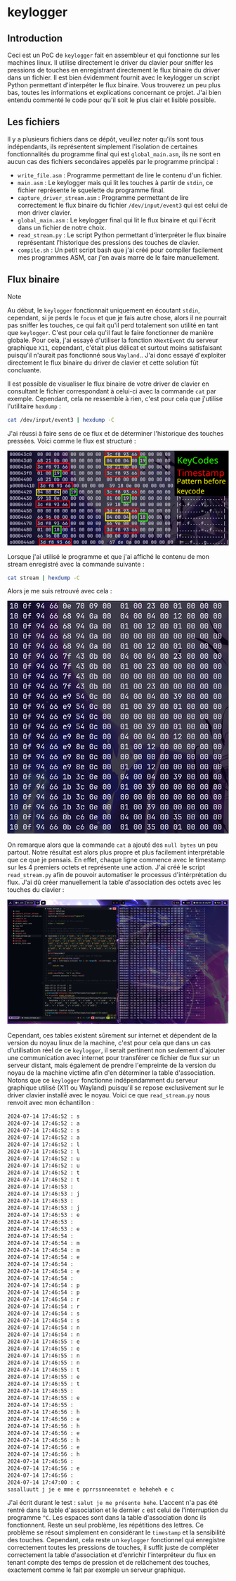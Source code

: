 # keylogger

## Introduction

Ceci est un PoC de `keylogger` fait en assembleur et qui fonctionne sur les machines linux. Il utilise directement le driver du clavier pour sniffer les pressions de touches en enregistrant directement le flux binaire du driver dans un fichier. Il est bien évidemment fournit avec le keylogger un script Python permettant d'interpéter le flux binaire. Vous trouverez un peu plus bas, toutes les informations et explications concernant ce projet. J'ai bien entendu commenté le code pour qu'il soit le plus clair et lisible possible.

## Les fichiers

Il y a plusieurs fichiers dans ce dépôt, veuillez noter qu'ils sont tous indépendants, ils représentent simplement l'isolation de certaines fonctionnalités du programme final qui est `global_main.asm`, ils ne sont en aucun cas des fichiers secondaires appelés par le programme principal :

- `write_file.asm` : Programme permettant de lire le contenu d'un fichier.
- `main.asm` : Le keylogger mais qui lit les touches à partir de `stdin`, ce fichier représente le squelette du programme final.
- `capture_driver_stream.asm` : Programme permettant de lire correctement le flux binaire du fichier `/dev/input/event3` qui est celui de mon driver clavier.
- `global_main.asm` : Le keylogger final qui lit le flux binaire et qui l'écrit dans un fichier de notre choix.
- `read_stream.py` : Le script Python permettant d'interpréter le flux binaire représentant l'historique des pressions des touches de clavier.
- `compile.sh` : Un petit script bash que j'ai créé pour compiler facilement mes programmes ASM, car j'en avais marre de le faire manuellement.

## Flux binaire


> [!NOTE]
> Au début, le `keylogger` fonctionnait uniquement en écoutant `stdin`, cependant, si je perds le `focus` et que je fais autre chose, alors il ne pourrait pas sniffer les touches, ce qui fait qu'il perd totalement son utilité en tant que `keylogger`. C'est pour cela qu'il faut le faire fonctionner de manière globale. Pour cela, j'ai essayé d'utiliser la fonction `XNextEvent` du serveur graphique `X11`, cependant, c'était plus délicat et surtout moins satisfaisant puisqu'il n'aurait pas fonctionné sous `Wayland`.. J'ai donc essayé d'exploiter directement le flux binaire du driver de clavier et cette solution fût concluante.

Il est possible de visualiser le flux binaire de votre driver de clavier en consultant le fichier correspondant à celui-ci avec la commande `cat` par exemple. Cependant, cela ne ressemble à rien, c'est pour cela que j'utilise l'utilitaire `hexdump` :

```bash
cat /dev/input/event3 | hexdump -C
```

J'ai réussi à faire sens de ce flux et de déterminer l'historique des touches pressées. Voici comme le flux est structuré :

![Interprétation du flux binaire](stream.png)

Lorsque j'ai utilisé le programme et que j'ai affiché le contenu de mon stream enregistré avec la commande suivante :

```bash
cat stream | hexdump -C
```

Alors je me suis retrouvé avec cela :

![Interprétation du flux binaire](real_stream.png)

On remarque alors que la commande `cat` a ajouté des `null bytes` un peu partout. Notre résultat est alors plus propre et plus facilement interprétable que ce que je pensais. En effet, chaque ligne commence avec le timestamp sur les 4 premiers octets et représente une action. J'ai créé le script `read_stream.py` afin de pouvoir automatiser le processus d'intérprétation du flux. J'ai dû créer manuellement la table d'association des octets avec les touches du clavier :

![Interprétation du flux binaire](Pasted%20image%2020240715005802.png)

Cependant, ces tables existent sûrement sur internet et dépendent de la version du noyau linux de la machine, c'est pour cela que dans un cas d'utilisation réel de ce `keylogger`, il serait pertinent non seulement d'ajouter une communication avec internet pour transférer ce fichier de flux sur un serveur distant, mais également de prendre l'empreinte de la version du noyau de la machine victime afin d'en déterminer la table d'association. Notons que ce `keylogger` fonctionne indépendamment du serveur graphique utilisé (X11 ou Wayland) puisqu'il se repose exclusivement sur le driver clavier installé avec le noyau. Voici ce que `read_stream.py` nous renvoit avec mon échantillon :

```
2024-07-14 17:46:52 : s
2024-07-14 17:46:52 : a
2024-07-14 17:46:52 : s
2024-07-14 17:46:52 : a
2024-07-14 17:46:52 : l
2024-07-14 17:46:52 : l
2024-07-14 17:46:52 : u
2024-07-14 17:46:52 : u
2024-07-14 17:46:52 : t
2024-07-14 17:46:52 : t
2024-07-14 17:46:53 :  
2024-07-14 17:46:53 : j
2024-07-14 17:46:53 :  
2024-07-14 17:46:53 : j
2024-07-14 17:46:53 : e
2024-07-14 17:46:53 :  
2024-07-14 17:46:53 : e
2024-07-14 17:46:54 :  
2024-07-14 17:46:54 : m
2024-07-14 17:46:54 : m
2024-07-14 17:46:54 : e
2024-07-14 17:46:54 :  
2024-07-14 17:46:54 : e
2024-07-14 17:46:54 :  
2024-07-14 17:46:54 : p
2024-07-14 17:46:54 : p
2024-07-14 17:46:54 : r
2024-07-14 17:46:54 : r
2024-07-14 17:46:54 : s
2024-07-14 17:46:54 : s
2024-07-14 17:46:54 : n
2024-07-14 17:46:54 : n
2024-07-14 17:46:55 : e
2024-07-14 17:46:55 : e
2024-07-14 17:46:55 : n
2024-07-14 17:46:55 : n
2024-07-14 17:46:55 : t
2024-07-14 17:46:55 : e
2024-07-14 17:46:55 : t
2024-07-14 17:46:55 :  
2024-07-14 17:46:55 : e
2024-07-14 17:46:55 :  
2024-07-14 17:46:56 : h
2024-07-14 17:46:56 : e
2024-07-14 17:46:56 : h
2024-07-14 17:46:56 : e
2024-07-14 17:46:56 : h
2024-07-14 17:46:56 : e
2024-07-14 17:46:56 : h
2024-07-14 17:46:56 :  
2024-07-14 17:46:56 : e
2024-07-14 17:46:56 :  
2024-07-14 17:47:00 : c
sasalluutt j je e mme e pprrssnneenntet e heheheh e c
```

J'ai écrit durant le test : `salut je me présente hehe`. L'accent n'a pas été rentré dans la table d'association et le dernier `c` est celui de l'interruption du programme `^C`. Les espaces sont dans la table d'association donc ils fonctionnent. Reste un seul problème, les répétitions des lettres. Ce problème se résout simplement en considérant le `timestamp` et la sensibilité des touches. Cependant, cela reste un `keylogger` fonctionnel qui enregistre correctement toutes les pressions de touches, il suffit juste de compléter correctement la table d'association et d'enrichir l'interpréteur du flux en tenant compte des temps de pression et de relâchement des touches, exactement comme le fait par exemple un serveur graphique.
